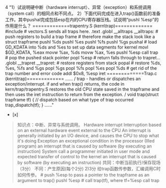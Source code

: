 4
"1）试说明硬中断（hardware interrupt）、异常（exception）和系统调用（system call）的相同点和不同点。
2）下面代码完成在进入trap()函数前的准备工作。其中pushal完成包括esp在内的CPU寄存器压栈。试说明“pushl %esp”的作用是什么？
=============trapentry.S (kern\trap)============= #include  # vectors.S sends
all traps here. .text .globl __alltraps __alltraps: # push registers to build
a trap frame # therefore make the stack look like a struct trapframe pushl %ds
pushl %es pushl %fs pushl %gs pushal # load GD_KDATA into %ds and %es to set
up data segments for kernel movl $GD_KDATA, %eax movw %ax, %ds movw %ax, %es
pushl %esp call trap # pop the pushed stack pointer popl %esp # return falls
through to trapret... .globl __trapret __trapret: # restore registers from
stack popal # restore %ds, %es, %fs and %gs popl %gs popl %fs popl %es popl
%ds # get rid of the trap number and error code addl $0x8, %esp iret
=============Trap.c (kern\trap)============= ...... /   trap - handles or
dispatches an exception/interrupt. if and when trap() returns,  the code in
kern/trap/trapentry.S restores the old CPU state saved in the  trapframe and
then uses the iret instruction to return from the exception.  / void
trap(struct trapframe tf) { // dispatch based on what type of trap occurred
trap_dispatch(tf); } ......"
- [x]  

> 知识点：中断、异常与系统调用。
>  Hardware interrupt  Interruption based on an external hardware event external to the CPU  An interrupt is generally initiated by an I/O device, and causes the CPU to stop what it's doing  Exception  an exceptional condition in the processor (Illed program)  an interrupt that is caused by software (by executing an instruction)  System call  a programmer initiated in user mode and expected transfer of control to the kernel  an interrupt that is caused by software (by executing an instruction) 共同：中断当前执行/保存现场（3分） 不同：产生原因(每个2分) 2)3分 给trap函数传参数，汇编调用C时如何传参。 # push %esp to pass a pointer to the trapframe as an argument to trap() pushl %esp # call trap(tf), where tf=%esp call trap
